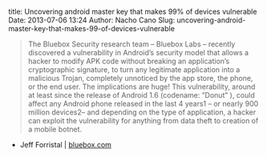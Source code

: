 title: Uncovering android master key that makes 99% of devices vulnerable
Date: 2013-07-06 13:24
Author: Nacho Cano
Slug: uncovering-android-master-key-that-makes-99-of-devices-vulnerable

> The Bluebox Security research team – Bluebox Labs – recently
> discovered a vulnerability in Android’s security model that allows a
> hacker to modify APK code without breaking an application’s
> cryptographic signature, to turn any legitimate application into a
> malicious Trojan, completely unnoticed by the app store, the phone, or
> the end user. The implications are huge! This vulnerability, around at
> least since the release of Android 1.6 (codename: ”Donut” ), could
> affect any Android phone released in the last 4 years1 – or nearly 900
> million devices2– and depending on the type of application, a hacker
> can exploit the vulnerability for anything from data theft to creation
> of a mobile botnet.

- Jeff Forristal | [bluebox.com][]

  [bluebox.com]: http://bluebox.com/corporate-blog/bluebox-uncovers-android-master-key/
    "Uncovering android master key that makes 99% of devices vulnerable"
